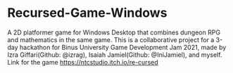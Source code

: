 # Recursed-Game-Windows
A 2D platformer game for Windows Desktop that combines dungeon RPG and mathematics in the same game. This is a collaborative project for a 3-day hackathon for Binus University Game Development Jam 2021, made by Izra Giffari(Github: @izrag), Isaiah Jamiel(Github: @IniJamiel), and myself. Link for the game https://ntcstudio.itch.io/re-cursed
